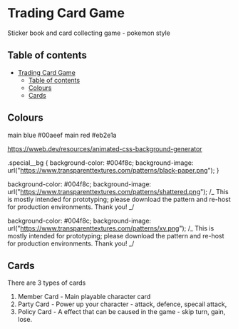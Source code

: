 # Trading Card Game

Sticker book and card collecting game - pokemon style

## Table of contents

- [Trading Card Game](#trading-card-game)
  - [Table of contents](#table-of-contents)
  - [Colours](#colours)
  - [Cards](#cards)

## Colours

main blue #00aeef
main red #eb2e1a

https://wweb.dev/resources/animated-css-background-generator

.special\_\_bg {
background-color: #004f8c;
background-image: url("https://www.transparenttextures.com/patterns/black-paper.png");
}

background-color: #004f8c;
background-image: url("https://www.transparenttextures.com/patterns/shattered.png");
/_ This is mostly intended for prototyping; please download the pattern and re-host for production environments. Thank you! _/

background-color: #004f8c;
background-image: url("https://www.transparenttextures.com/patterns/xv.png");
/_ This is mostly intended for prototyping; please download the pattern and re-host for production environments. Thank you! _/

## Cards

There are 3 types of cards

1. Member Card - Main playable character card
2. Party Card - Power up your character - attack, defence, specail attack,
3. Policy Card - A effect that can be caused in the game - skip turn, gain, lose.